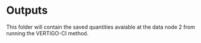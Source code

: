 # Outputs
This folder will contain the saved quantities avaiable at the data node 2 from running the VERTIGO-CI method.